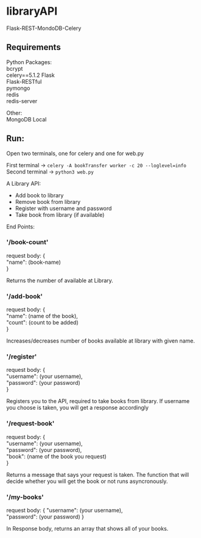 # libraryAPI
Flask-REST-MondoDB-Celery

## Requirements
Python Packages:  
bcrypt  
celery==5.1.2
Flask  
Flask-RESTful  
pymongo  
redis  
redis-server  

Other:  
MongoDB Local

## Run:
Open two terminals, one for celery and one for web.py

First terminal -> `celery -A bookTransfer worker -c 20 --loglevel=info`  
Second terminal -> `python3 web.py`  


A Library API:
* Add book to library
* Remove book from library
* Register with username and password
* Take book from library (if available)

End Points:
### '/book-count'
request body: {  
  "name": (book-name)    
}

Returns the number of <book-name> available at Library.

### '/add-book'
request body: {  
  "name": (name of the book),  
  "count": (count to be added)  
}

Increases/decreases number of books available at library with given name.

### '/register'
request body: {  
  "username": (your username),  
  "password": (your password)  
}

Registers you to the API, required to take books from library.
If username you choose is taken, you will get a response accordingly

### '/request-book'
request body: {  
  "username": (your username),  
  "password": (your password),  
  "book": (name of the book you request)  
}

Returns a message that says your request is taken.
The function that will decide whether you will get the book or not runs asyncronously.


### '/my-books'
request body: {
  "username": (your username),  
  "password": (your password)
}

In Response body, returns an array that shows all of your books.
  
